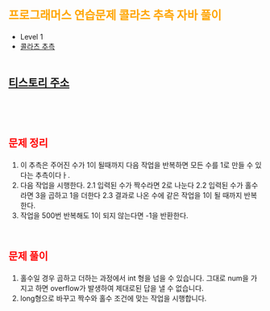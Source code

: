 # <span style="color:orange; font-size:17pt; font-weight:bold">프로그래머스 연습문제 콜라츠 추측 자바 풀이</span>
- Level 1
- [콜라츠 추측](https://programmers.co.kr/learn/courses/30/lessons/12943)
<br><br>

## [티스토리 주소](https://hoho325.tistory.com/)
<br><br>

# <span style="color: red; font-size:15pt">문제 정리</span>
1. 이 추측은 주어진 수가 1이 될때까지 다음 작업을 반복하면 모든 수를 1로 만들 수 있다는 추측이다ㅏ.
2. 다음 작업을 시행한다.
    2.1 입력된 수가 짝수라면 2로 나눈다
    2.2 입력된 수가 홀수라면 3을 곱하고 1을 더한다
    2.3 결과로 나온 수에 같은 작업을 1이 될 때까지 반복한다.
3. 작업을 500번 반복해도 1이 되지 않는다면 -1을 반환한다.
<br><br>

# <span style="color: red; font-size:15pt">문제 풀이</span>
1. 홀수일 경우 곱하고 더하는 과정에서 int 형을 넘을 수 있습니다.
    그대로 num을 가지고 하면 overflow가 발생하여 제대로된 답을 낼 수 없습니다.
2. long형으로 바꾸고 짝수와 홀수 조건에 맞는 작업을 시행합니다.